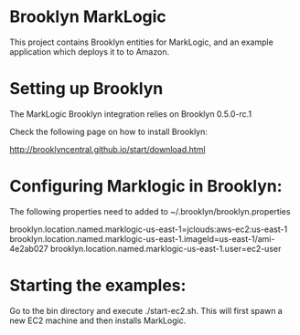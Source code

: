 Brooklyn MarkLogic
==================

This project contains Brooklyn entities for MarkLogic, and an example application which deploys it to to Amazon.

Setting up Brooklyn
==================

The MarkLogic Brooklyn integration relies on Brooklyn 0.5.0-rc.1

Check the following page on how to install Brooklyn:

http://brooklyncentral.github.io/start/download.html


Configuring Marklogic in Brooklyn:
==================

The following properties need to added to ~/.brooklyn/brooklyn.properties

brooklyn.location.named.marklogic-us-east-1=jclouds:aws-ec2:us-east-1
brooklyn.location.named.marklogic-us-east-1.imageId=us-east-1/ami-4e2ab027
brooklyn.location.named.marklogic-us-east-1.user=ec2-user

Starting the examples:
==================

Go to the bin directory and execute ./start-ec2.sh. This will first spawn a new EC2 machine and then installs MarkLogic.